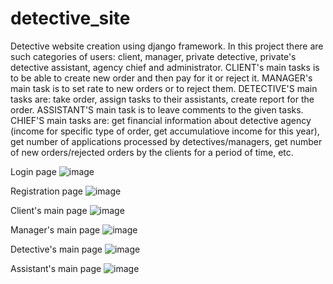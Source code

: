 # detective_site
Detective website creation using django framework.
In this project there are such categories of users: client, manager, private detective, private's detective assistant, agency chief and administrator.
CLIENT's main tasks is to be able to create new order and then pay for it or reject it.
MANAGER's main task is to set rate to new orders or to reject them.
DETECTIVE'S main tasks are: take order, assign tasks to their assistants, create report for the order.
ASSISTANT'S main task is to leave comments to the given tasks.
CHIEF'S main tasks are: get financial information about detective agency (income for specific type of order, get accumulatiove income for this year), 
get number of applications processed by detectives/managers, get number of new orders/rejected orders by the clients for a period of time, etc.

Login page
![image](https://user-images.githubusercontent.com/90902303/200081215-66449ce6-a6ee-4ac1-9e4f-9a2fc64fc6f3.png)

Registration page
![image](https://user-images.githubusercontent.com/90902303/200081281-4d02a224-a42e-4e8e-bed6-8fb650dd9fde.png)

Client's main page
![image](https://user-images.githubusercontent.com/90902303/200081345-e6ffb1c2-84bd-4548-bff8-afec2747417a.png)

Manager's main page
![image](https://user-images.githubusercontent.com/90902303/200081432-7b1a7d9d-712e-45b6-8bdd-c193661a723a.png)

Detective's main page
![image](https://user-images.githubusercontent.com/90902303/200081459-0fb9c570-6a2b-4e30-8a0e-9462814785fb.png)

Assistant's main page
![image](https://user-images.githubusercontent.com/90902303/200081487-806ca621-36a2-4589-8cc3-a2b871d288e7.png)

